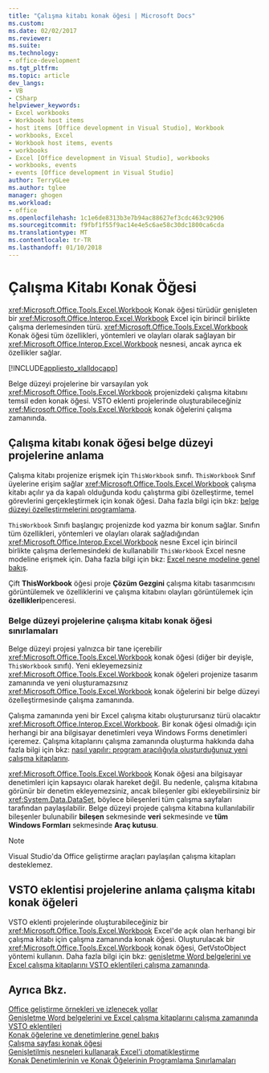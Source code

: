 ```yaml
---
title: "Çalışma kitabı konak öğesi | Microsoft Docs"
ms.custom: 
ms.date: 02/02/2017
ms.reviewer: 
ms.suite: 
ms.technology:
- office-development
ms.tgt_pltfrm: 
ms.topic: article
dev_langs:
- VB
- CSharp
helpviewer_keywords:
- Excel workbooks
- Workbook host items
- host items [Office development in Visual Studio], Workbook
- workbooks, Excel
- Workbook host items, events
- workbooks
- Excel [Office development in Visual Studio], workbooks
- workbooks, events
- events [Office development in Visual Studio]
author: TerryGLee
ms.author: tglee
manager: ghogen
ms.workload:
- office
ms.openlocfilehash: 1c1e6de8313b3e7b94ac88627ef3cdc463c92906
ms.sourcegitcommit: f9fbf1f55f9ac14e4e5c6ae58c30dc1800ca6cda
ms.translationtype: MT
ms.contentlocale: tr-TR
ms.lasthandoff: 01/10/2018
---
```

# <a name="workbook-host-item"></a>Çalışma Kitabı Konak Öğesi
  <xref:Microsoft.Office.Tools.Excel.Workbook> Konak öğesi türüdür genişleten bir <xref:Microsoft.Office.Interop.Excel.Workbook> Excel için birincil birlikte çalışma derlemesinden türü. <xref:Microsoft.Office.Tools.Excel.Workbook> Konak öğesi tüm özellikleri, yöntemleri ve olayları olarak sağlayan bir <xref:Microsoft.Office.Interop.Excel.Workbook> nesnesi, ancak ayrıca ek özellikler sağlar.  
  
 [!INCLUDE[appliesto_xlalldocapp](../vsto/includes/appliesto-xlalldocapp-md.md)]  
  
 Belge düzeyi projelerine bir varsayılan yok <xref:Microsoft.Office.Tools.Excel.Workbook> projenizdeki çalışma kitabını temsil eden konak öğesi. VSTO eklenti projelerinde oluşturabileceğiniz <xref:Microsoft.Office.Tools.Excel.Workbook> konak öğelerini çalışma zamanında.  
  
## <a name="understanding-the-workbook-host-item-in-document-level-projects"></a>Çalışma kitabı konak öğesi belge düzeyi projelerine anlama  
 Çalışma kitabı projenize erişmek için `ThisWorkbook` sınıfı. `ThisWorkbook` Sınıf üyelerine erişim sağlar <xref:Microsoft.Office.Tools.Excel.Workbook> çalışma kitabı açılır ya da kapalı olduğunda kodu çalıştırma gibi özelleştirme, temel görevlerini gerçekleştirmek için konak öğesi. Daha fazla bilgi için bkz: [belge düzeyi özelleştirmelerini programlama](../vsto/programming-document-level-customizations.md).  
  
 `ThisWorkbook` Sınıfı başlangıç projenizde kod yazma bir konum sağlar. Sınıfın tüm özellikleri, yöntemleri ve olayları olarak sağladığından <xref:Microsoft.Office.Interop.Excel.Workbook> nesne Excel için birincil birlikte çalışma derlemesindeki de kullanabilir `ThisWorkbook` Excel nesne modeline erişmek için. Daha fazla bilgi için bkz: [Excel nesne modeline genel bakış](../vsto/excel-object-model-overview.md).  
  
 Çift **ThisWorkbook** öğesi proje **Çözüm Gezgini** çalışma kitabı tasarımcısını görüntülemek ve özelliklerini ve çalışma kitabını olayları görüntülemek için **özellikleri**penceresi.  
  
### <a name="limitations-of-the-workbook-host-item-in-document-level-projects"></a>Belge düzeyi projelerine çalışma kitabı konak öğesi sınırlamaları  
 Belge düzeyi projesi yalnızca bir tane içerebilir <xref:Microsoft.Office.Tools.Excel.Workbook> konak öğesi (diğer bir deyişle, `ThisWorkbook` sınıfı). Yeni ekleyemezsiniz <xref:Microsoft.Office.Tools.Excel.Workbook> konak öğeleri projenize tasarım zamanında ve yeni oluşturamazsınız <xref:Microsoft.Office.Tools.Excel.Workbook> konak öğelerini bir belge düzeyi özelleştirmesinde çalışma zamanında.  
  
 Çalışma zamanında yeni bir Excel çalışma kitabı oluşturursanız türü olacaktır <xref:Microsoft.Office.Interop.Excel.Workbook>. Bir konak öğesi olmadığı için herhangi bir ana bilgisayar denetimleri veya Windows Forms denetimleri içeremez. Çalışma kitaplarını çalışma zamanında oluşturma hakkında daha fazla bilgi için bkz: [nasıl yapılır: program aracılığıyla oluşturduğunuz yeni çalışma kitaplarını](../vsto/how-to-programmatically-create-new-workbooks.md).  
  
 <xref:Microsoft.Office.Tools.Excel.Workbook> Konak öğesi ana bilgisayar denetimleri için kapsayıcı olarak hareket değil. Bu nedenle, çalışma kitabına görünür bir denetim ekleyemezsiniz, ancak bileşenler gibi ekleyebilirsiniz bir <xref:System.Data.DataSet>, böylece bileşenleri tüm çalışma sayfaları tarafından paylaşılabilir. Belge düzeyi projede çalışma kitabına kullanılabilir bileşenler bulunabilir **bileşen** sekmesinde **veri** sekmesinde ve **tüm Windows Formları** sekmesinde  **Araç kutusu**.  
  
> [!NOTE]  
>  Visual Studio'da Office geliştirme araçları paylaşılan çalışma kitapları desteklemez.  
  
## <a name="understanding-workbook-host-items-in-vsto-add-in-projects"></a>VSTO eklentisi projelerine anlama çalışma kitabı konak öğeleri  
 VSTO eklenti projelerinde oluşturabileceğiniz bir <xref:Microsoft.Office.Tools.Excel.Workbook> Excel'de açık olan herhangi bir çalışma kitabı için çalışma zamanında konak öğesi. Oluşturulacak bir <xref:Microsoft.Office.Tools.Excel.Workbook> konak öğesi, GetVstoObject yöntemi kullanın. Daha fazla bilgi için bkz: [genişletme Word belgelerini ve Excel çalışma kitaplarını VSTO eklentileri çalışma zamanında](../vsto/extending-word-documents-and-excel-workbooks-in-vsto-add-ins-at-run-time.md).  
  
## <a name="see-also"></a>Ayrıca Bkz.  
 [Office geliştirme örnekleri ve izlenecek yollar](../vsto/office-development-samples-and-walkthroughs.md)   
 [Genişletme Word belgelerini ve Excel çalışma kitaplarını çalışma zamanında VSTO eklentileri](../vsto/extending-word-documents-and-excel-workbooks-in-vsto-add-ins-at-run-time.md)   
 [Konak öğelerine ve denetimlerine genel bakış](../vsto/host-items-and-host-controls-overview.md)   
 [Çalışma sayfası konak öğesi](../vsto/worksheet-host-item.md)   
 [Genişletilmiş nesneleri kullanarak Excel'i otomatikleştirme](../vsto/automating-excel-by-using-extended-objects.md)   
 [Konak Denetimlerinin ve Konak Öğelerinin Programlama Sınırlamaları](../vsto/programmatic-limitations-of-host-items-and-host-controls.md)  
  
  